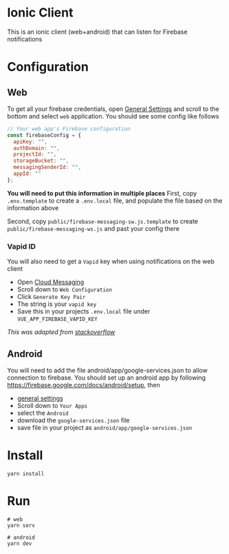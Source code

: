 # Ionic Client
This is an ionic client (web+android) that can listen for Firebase notifications

# Configuration

## Web
To get all your firebase credentials, open [General Settings](https://console.firebase.google.com/project/_/settings/general/) and scroll to the bottom and select `web` application. You should see some config like follows

```js
// Your web app's Firebase configuration
const firebaseConfig = {
  apiKey: "",
  authDomain: "",
  projectId: "",
  storageBucket: "",
  messagingSenderId: "",
  appId: ""
};
```

**You will need to put this information in multiple places**
First, copy `.env.template` to create a `.env.local` file, and populate the file based on the information above

Second, copy `public/firebase-messaging-sw.js.template` to create `public/firebase-messaging-ws.js` and past your config there


### Vapid ID
You will also need to get a `Vapid` key when using notifications on the web client

- Open [Cloud Messaging](https://console.firebase.google.com/project/_/settings/cloudmessaging/)
- Scroll down to `Web Configuration`
- Click `Generate Key Pair `
- The string is your `vapid key`
- Save this in your projects `.env.local` file under `VUE_APP_FIREBASE_VAPID_KEY`

_This was adapted from [stackoverflow](https://stackoverflow.com/questions/54996206/firebase-cloud-messaging-where-to-find-public-vapid-key#:~:text=Vapid%20Key%20is%20%22Voluntary%20Application,tab%2C%20click%20Generate%20Key%20Pair.)_

## Android
You will need to add the file android/app/google-services.json to allow connection to firebase. You should set up an android app by following https://firebase.google.com/docs/android/setup, then

- [general settings](https://console.firebase.google.com/project/_/settings/general)
- Scroll down to `Your Apps`
- select the `Android`
- download the `google-services.json` file
- save file in your project as `android/app/google-services.json`


# Install
```
yarn install
```

# Run
```
# web
yarn serv

# android
yarn dev
```
